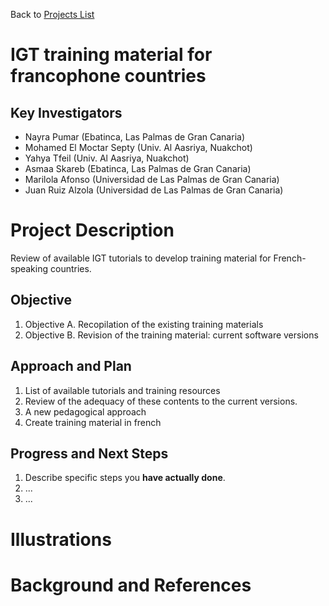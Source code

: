 Back to [Projects List](../../README.md#ProjectsList)

# IGT training material for francophone countries

## Key Investigators

- Nayra Pumar (Ebatinca, Las Palmas de Gran Canaria)
- Mohamed El Moctar Septy (Univ. Al Aasriya, Nuakchot)
- Yahya Tfeil (Univ. Al Aasriya, Nuakchot)
- Asmaa Skareb (Ebatinca, Las Palmas de Gran Canaria)
- Marilola Afonso (Universidad de Las Palmas de Gran Canaria)
- Juan Ruiz Alzola (Universidad de Las Palmas de Gran Canaria)

# Project Description

<!-- Add a short paragraph describing the project. -->
Review of available IGT tutorials to develop training material for French-speaking countries.

## Objective

<!-- Describe here WHAT you would like to achieve (what you will have as end result). -->

1. Objective A. Recopilation of the existing training materials
1. Objective B. Revision of the training material: current software versions

## Approach and Plan

<!-- Describe here HOW you would like to achieve the objectives stated above. -->

1. List of available tutorials and training resources
1. Review of the adequacy of these contents to the current versions.
1. A new pedagogical approach
1. Create training material in french

## Progress and Next Steps

<!-- Update this section as you make progress, describing of what you have ACTUALLY DONE. If there are specific steps that you could not complete then you can describe them here, too. -->

1. Describe specific steps you **have actually done**.
1. ...
1. ...

# Illustrations

<!-- Add pictures and links to videos that demonstrate what has been accomplished.
![Description of picture](Example2.jpg)
![Some more images](Example2.jpg)
-->

# Background and References

<!-- If you developed any software, include link to the source code repository. If possible, also add links to sample data, and to any relevant publications. -->
